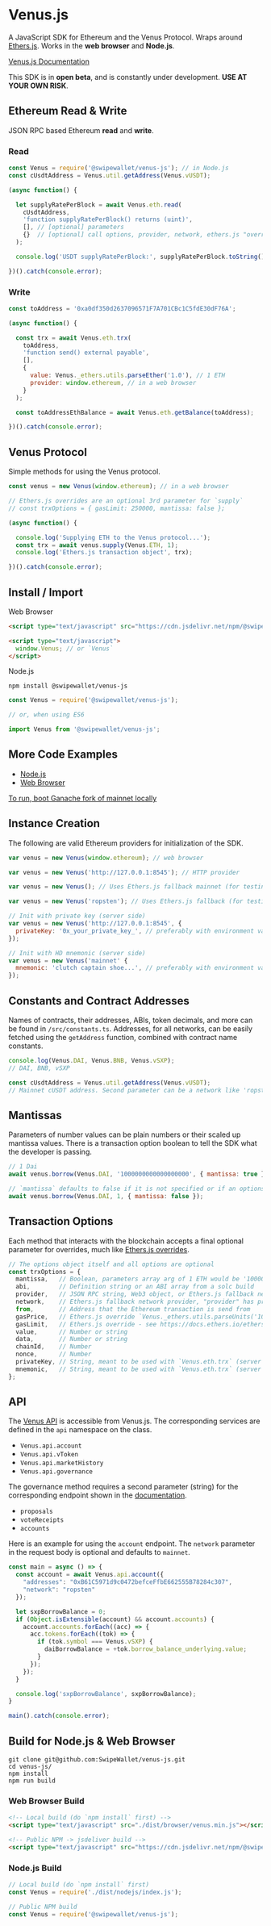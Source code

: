 # Venus.js

A JavaScript SDK for Ethereum and the Venus Protocol. Wraps around [Ethers.js](https://github.com/ethers-io/ethers.js/). Works in the **web browser** and **Node.js**.

[Venus.js Documentation](https://docs.venus.io/docs/venus-js)

This SDK is in **open beta**, and is constantly under development. **USE AT YOUR OWN RISK**.

## Ethereum Read & Write

JSON RPC based Ethereum **read** and **write**.

### Read

```js
const Venus = require('@swipewallet/venus-js'); // in Node.js
const cUsdtAddress = Venus.util.getAddress(Venus.vUSDT);

(async function() {

  let supplyRatePerBlock = await Venus.eth.read(
    cUsdtAddress,
    'function supplyRatePerBlock() returns (uint)',
    [], // [optional] parameters
    {}  // [optional] call options, provider, network, ethers.js "overrides"
  );

  console.log('USDT supplyRatePerBlock:', supplyRatePerBlock.toString());

})().catch(console.error);
```

### Write

```js
const toAddress = '0xa0df350d2637096571F7A701CBc1C5fdE30dF76A';

(async function() {

  const trx = await Venus.eth.trx(
    toAddress,
    'function send() external payable',
    [],
    {
      value: Venus._ethers.utils.parseEther('1.0'), // 1 ETH
      provider: window.ethereum, // in a web browser
    }
  );

  const toAddressEthBalance = await Venus.eth.getBalance(toAddress);

})().catch(console.error);
```

## Venus Protocol

Simple methods for using the Venus protocol.

```js
const venus = new Venus(window.ethereum); // in a web browser

// Ethers.js overrides are an optional 3rd parameter for `supply`
// const trxOptions = { gasLimit: 250000, mantissa: false };

(async function() {

  console.log('Supplying ETH to the Venus protocol...');
  const trx = await venus.supply(Venus.ETH, 1);
  console.log('Ethers.js transaction object', trx);

})().catch(console.error);
```

## Install / Import

Web Browser

```html
<script type="text/javascript" src="https://cdn.jsdelivr.net/npm/@swipewallet/venus-js@latest/dist/browser/venus.min.js"></script>

<script type="text/javascript">
  window.Venus; // or `Venus`
</script>
```

Node.js

```
npm install @swipewallet/venus-js
```

```js
const Venus = require('@swipewallet/venus-js');

// or, when using ES6

import Venus from '@swipewallet/venus-js';
```

## More Code Examples

- [Node.js](https://github.com/SwipeWallet/venus-js/tree/master/examples)
- [Web Browser](https://github.com/SwipeWallet/venus-js/examples/web/)

[To run, boot Ganache fork of mainnet locally](https://github.com/SwipeWallet/venus-js/tree/master/examples)

## Instance Creation

The following are valid Ethereum providers for initialization of the SDK.

```js
var venus = new Venus(window.ethereum); // web browser

var venus = new Venus('http://127.0.0.1:8545'); // HTTP provider

var venus = new Venus(); // Uses Ethers.js fallback mainnet (for testing only)

var venus = new Venus('ropsten'); // Uses Ethers.js fallback (for testing only)

// Init with private key (server side)
var venus = new Venus('http://127.0.0.1:8545', {
  privateKey: '0x_your_private_key_', // preferably with environment variable
});

// Init with HD mnemonic (server side)
var venus = new Venus('mainnet' {
  mnemonic: 'clutch captain shoe...', // preferably with environment variable
});
```

## Constants and Contract Addresses

Names of contracts, their addresses, ABIs, token decimals, and more can be found in `/src/constants.ts`. Addresses, for all networks, can be easily fetched using the `getAddress` function, combined with contract name constants.

```js
console.log(Venus.DAI, Venus.BNB, Venus.vSXP);
// DAI, BNB, vSXP

const cUsdtAddress = Venus.util.getAddress(Venus.vUSDT);
// Mainnet cUSDT address. Second parameter can be a network like 'ropsten'.
```

## Mantissas

Parameters of number values can be plain numbers or their scaled up mantissa values. There is a transaction option boolean to tell the SDK what the developer is passing.

```js
// 1 Dai
await venus.borrow(Venus.DAI, '1000000000000000000', { mantissa: true });

// `mantissa` defaults to false if it is not specified or if an options object is not passed
await venus.borrow(Venus.DAI, 1, { mantissa: false });
```

## Transaction Options

Each method that interacts with the blockchain accepts a final optional parameter for overrides, much like [Ethers.js overrides](https://docs.ethers.io/ethers.js/v5-beta/api-contract.html#overrides).
```js
// The options object itself and all options are optional
const trxOptions = {
  mantissa,   // Boolean, parameters array arg of 1 ETH would be '1000000000000000000' (true) vs 1 (false)
  abi,        // Definition string or an ABI array from a solc build
  provider,   // JSON RPC string, Web3 object, or Ethers.js fallback network (string)
  network,    // Ethers.js fallback network provider, "provider" has precedence over "network"
  from,       // Address that the Ethereum transaction is send from
  gasPrice,   // Ethers.js override `Venus._ethers.utils.parseUnits('10.0', 'gwei')`
  gasLimit,   // Ethers.js override - see https://docs.ethers.io/ethers.js/v5-beta/api-contract.html#overrides
  value,      // Number or string
  data,       // Number or string
  chainId,    // Number
  nonce,      // Number
  privateKey, // String, meant to be used with `Venus.eth.trx` (server side)
  mnemonic,   // String, meant to be used with `Venus.eth.trx` (server side)
};
```

## API

The [Venus API](https://docs.venus.io/docs/api) is accessible from Venus.js. The corresponding services are defined in the `api` namespace on the class.

- `Venus.api.account`
- `Venus.api.vToken`
- `Venus.api.marketHistory`
- `Venus.api.governance`

The governance method requires a second parameter (string) for the corresponding endpoint shown in the [documentation](https://docs.venus.io/docs/api#GovernanceService).

- `proposals`
- `voteReceipts`
- `accounts`

Here is an example for using the `account` endpoint. The `network` parameter in the request body is optional and defaults to `mainnet`.

```js
const main = async () => {
  const account = await Venus.api.account({
    "addresses": "0xB61C5971d9c0472befceFfbE662555B78284c307",
    "network": "ropsten"
  });

  let sxpBorrowBalance = 0;
  if (Object.isExtensible(account) && account.accounts) {
    account.accounts.forEach((acc) => {
      acc.tokens.forEach((tok) => {
        if (tok.symbol === Venus.vSXP) {
          daiBorrowBalance = +tok.borrow_balance_underlying.value;
        }
      });
    });
  }

  console.log('sxpBorrowBalance', sxpBorrowBalance);
}

main().catch(console.error);
```

## Build for Node.js & Web Browser

```
git clone git@github.com:SwipeWallet/venus-js.git
cd venus-js/
npm install
npm run build
```

### Web Browser Build
```html
<!-- Local build (do `npm install` first) -->
<script type="text/javascript" src="./dist/browser/venus.min.js"></script>

<!-- Public NPM -> jsdeliver build -->
<script type="text/javascript" src="https://cdn.jsdelivr.net/npm/@swipewallet/venus-js@latest/dist/browser/venus.min.js"></script>
```

### Node.js Build
```js
// Local build (do `npm install` first)
const Venus = require('./dist/nodejs/index.js');

// Public NPM build
const Venus = require('@swipewallet/venus-js');
```
